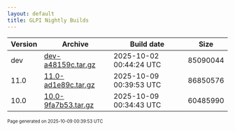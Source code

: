 ```yaml
---
layout: default
title: GLPI Nightly Builds
---
```


Version|Archive|Build date|Size
---|---|---|---
dev|[dev-a48159c.tar.gz](dev-a48159c.tar.gz)|2025-10-02 00:44:24 UTC|85090044
11.0|[11.0-ad1e89c.tar.gz](11.0-ad1e89c.tar.gz)|2025-10-09 00:39:53 UTC|86850576
10.0|[10.0-9fa7b53.tar.gz](10.0-9fa7b53.tar.gz)|2025-10-09 00:34:43 UTC|60485990

<font size="1">Page generated on 2025-10-09 00:39:53 UTC</font>
